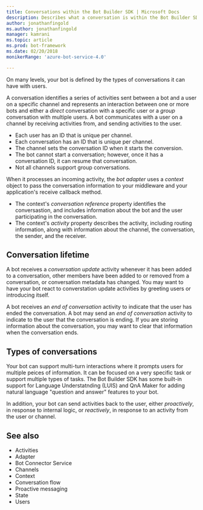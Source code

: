 ```yaml
---
title: Conversations within the Bot Builder SDK | Microsoft Docs
description: Describes what a conversation is within the Bot Builder SDK.
author: jonathanfingold
ms.author: jonathanfingold
manager: kamrani
ms.topic: article
ms.prod: bot-framework
ms.date: 02/20/2018
monikerRange: 'azure-bot-service-4.0'

---
```

On many levels, your bot is defined by the types of conversations it can have with users.

A conversation identifies a series of activities sent between a bot and a user on a specific channel and represents an interaction between one or more bots and either a _direct_ conversation with a specific user or a _group_ conversation with multiple users.
A bot communicates with a user on a channel by receiving activities from, and sending activities to the user.

- Each user has an ID that is unique per channel.
- Each conversation has an ID that is unique per channel.
- The channel sets the conversation ID when it starts the conversion.
- The bot cannot start a conversation; however, once it has a conversation ID, it can resume that conversation.
- Not all channels support group conversations.

When it processes an incoming activity, the _bot adapter_ uses a _context_ object to pass the conversation information to your middleware and your application's receive callback method.
- The context's _conversation reference_ property identifies the conversastion, and includes information about the bot and the user participating in the conversation.
- The context's _activity_ property describes the activity, including routing information, along with information about the channel, the conversation, the sender, and the receiver.

## Conversation lifetime

A bot receives a _conversation update_ activity whenever it has been added to a conversation, other members have been added to or removed from a conversation, or conversation metadata has changed.
You may want to have your bot react to converstation update activities by greeting users or introducing itself.

A bot receives an _end of conversation_ activity to indicate that the user has ended the conversation. A bot may send an _end of conversation_ activity to indicate to the user that the conversation is ending. 
If you are storing information about the conversation, you may want to clear that information when the conversation ends.

## Types of conversations

Your bot can support multi-turn interactions where it prompts users for multiple peices of information. It can be focused on a very specific task or support multiple types of tasks. 
The Bot Builder SDK has some built-in support for Language Understatnding (LUIS) and QnA Maker for adding natural language "question and answer" features to your bot.

<!--TODO: Add with links when these topics are available:
[Conversation flow] and other design articles.
[Using recognizers] [Using state and storage] and other how tos.
-->

In addition, your bot can send activities back to the user, either _proactively_, in response to internal logic, or _reactively_, in response to an activity from the user or channel.
<!--TODO: Link to messaging how tos.-->

## See also

- Activities
- Adapter
- Bot Connector Service
- Channels
- Context
- Conversation flow
- Proactive messaging
- State
- Users
